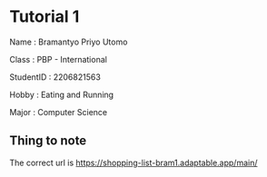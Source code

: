 # Tutorial 1

Name : Bramantyo Priyo Utomo

Class : PBP - International

StudentID : 2206821563

Hobby : Eating and Running

Major : Computer Science

## Thing to note

The correct url is https://shopping-list-bram1.adaptable.app/main/
